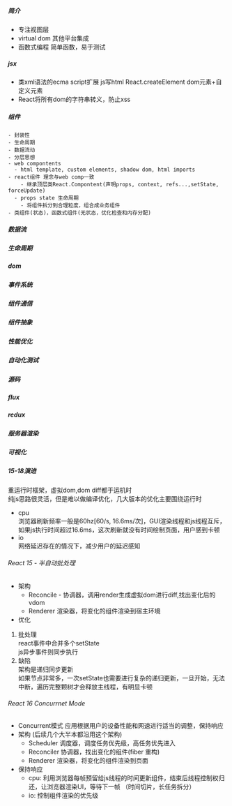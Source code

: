 ##### 简介
  - 专注视图层  
  - virtual dom 其他平台集成  
  - 函数式编程 简单函数，易于测试  
 
##### jsx
  - 类xml语法的ecma script扩展 js写html React.createElement dom元素+自定义元素  
  - React将所有dom的字符串转义，防止xss  
##### 组件 
	- 封装性  
	- 生命周期  
	- 数据流动  
	- 分层思想    
	- web compontents  
	  - html template, custom elements, shadow dom, html imports  
	- react组件 理念与web comp一致  
		- 继承顶层类React.Compontent(声明props, context, refs...,setState, forceUpdate)  
	  - props state 生命周期  
		- 将组件拆分到合理粒度，组合成业务组件  
	- 类组件(状态)，函数式组件(无状态，优化检查和内存分配)  

##### 数据流
##### 生命周期
##### dom

##### 事件系统
##### 组件通信
##### 组件抽象
##### 性能优化
##### 自动化测试

##### 源码

##### flux
##### redux
##### 服务器渲染
##### 可视化


##### 15-18演进
重运行时框架，虚拟dom,dom diff都于运机时  
纯js思路很灵活，但是难以做编译优化，几大版本的优化主要围绕运行时  
- cpu  
浏览器刷新频率一般是60hz[60/s, 16.6ms/次]，GUI渲染线程和js线程互斥，如果js执行时间超过16.6ms，这次刷新就没有时间绘制页面，用户感到卡顿  
- io  
网络延迟存在的情况下，减少用户的延迟感知  

###### React 15 - 半自动批处理
- 架构
	- Reconcile - 协调器，调用render生成虚拟dom进行diff,找出变化后的vdom  
	- Renderer 渲染器，将变化的组件渲染到宿主环境  
- 优化
1. 批处理  
react事件中合并多个setState  
js异步事件则同步执行  
2. 缺陷  
架构是递归同步更新  
如果节点非常多，一次setState也需要进行复杂的递归更新，一旦开始，无法中断，遍历完整颗树才会释放主线程，有明显卡顿    

###### React 16 Concurrnet Mode
- Concurrent模式  应用根据用户的设备性能和网速进行适当的调整，保持响应
- 架构 (后续几个大半本都沿用这个架构)  
	- Scheduler 调度器，调度任务优先级，高任务优先进入
	- Reconciler 协调器，找出变化的组件(fiber 重构)
	- Renderer 渲染器，将变化的组件渲染到页面  
- 保持响应
 	-	cpu: 利用浏览器每帧预留给js线程的时间更新组件，结束后线程控制权归还，让浏览器渲染UI，等待下一帧 （时间切片，长任务拆分）    
 	-	io: 控制组件渲染的优先级  
	     











